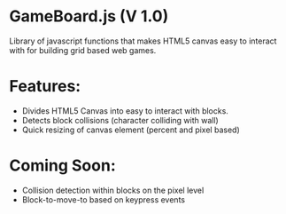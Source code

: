 GameBoard.js (V 1.0)
============

Library of javascript functions that makes HTML5 canvas easy to interact with for building grid based web games.

Features:
=========
- Divides HTML5 Canvas into easy to interact with blocks.
- Detects block collisions (character colliding with wall)
- Quick resizing of canvas element (percent and pixel based)

Coming Soon:
============
- Collision detection within blocks on the pixel level
- Block-to-move-to based on keypress events